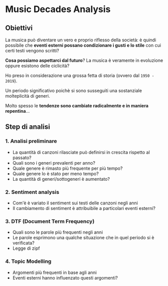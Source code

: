 # Music Decades Analysis

## Obiettivi

La musica può diventare un vero e proprio riflesso della società: è quindi possibile che **eventi esterni possano condizionare i gusti e lo stile** con cui certi testi vengono scritti?

**Cosa possiamo aspettarci dal futuro**? La musica è veramente in evoluzione oppure esistono delle ciclicità?

Ho preso in considerazione una grossa fetta di storia (ovvero dal `1950 - 2019`).

Un periodo significativo poichè si sono susseguiti una sostanziale molteplicità di generi. 

Molto spesso le **tendenze sono cambiate radicalmente e in maniera repentina**...

## Step di analisi

### 1. Analisi preliminare
* La quantità di canzoni rilasciate può definirsi in crescita rispetto al passato?
* Quali sono i generi prevalenti per anno?
* Quale genere è rimasto più frequente per più tempo?
* Quale genere lo è stato per meno tempo?
* La quantità di generi/sottogeneri è aumentato?

### 2. Sentiment analysis
* Com'è è variato il sentiment sui testi delle canzoni negli anni
* Il cambiamento di sentiment è attribuibile a particolari eventi esterni?

### 3. DTF (Document Term Frequency)
* Quali sono le parole più frequenti negli anni
* Le parole esprimono una qualche situazione che in quel periodo si è verificata?
* Legge di zipf

### 4. Topic Modelling
* Argomenti più frequenti in base agli anni
* Eventi esterni hanno influenzato questi argomenti?